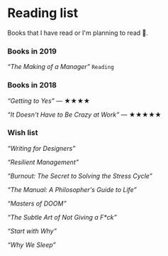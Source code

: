# Reading list

Books that I have read or I'm planning to read 🙏.

### Books in 2019
*“The Making of a Manager”* ```Reading```

### Books in 2018

*“Getting to Yes”*
— ★★★★

*“It Doesn't Have to Be Crazy at Work”*
— ★★★★★

### Wish list

*“Writing for Designers”*

*“Resilient Management”*

*“Burnout: The Secret to Solving the Stress Cycle”*

*“The Manual: A Philosopher's Guide to Life”*

*“Masters of DOOM”*

*“The Subtle Art of Not Giving a F\*ck”*

*“Start with Why”*

*“Why We Sleep”*

